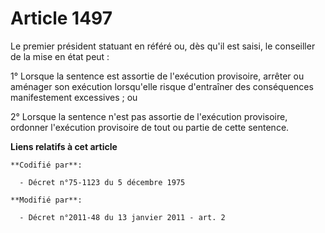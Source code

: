 # Article 1497

Le premier président statuant en référé ou, dès qu'il est saisi, le conseiller de la mise en état peut : 

1° Lorsque la sentence est assortie de l'exécution provisoire, arrêter ou aménager son exécution lorsqu'elle risque
d'entraîner des conséquences manifestement excessives ; ou 

2° Lorsque la sentence n'est pas assortie de l'exécution provisoire, ordonner l'exécution provisoire de tout ou partie de
cette sentence.

**Liens relatifs à cet article**

	**Codifié par**:

	  - Décret n°75-1123 du 5 décembre 1975

	**Modifié par**:

	  - Décret n°2011-48 du 13 janvier 2011 - art. 2
